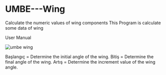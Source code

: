 # UMBE---Wing
Calculate the numeric values of wing components
This Program is calculate some data of wing

User Manual 



![umbe wing](https://github.com/enessbass/UMBE---Wing/assets/96183622/897e1b94-70dc-45ce-b0c6-004ba95efaf5)

Başlangıç = Determine the initial angle of the wing.
Bitiş = Determine the final angle of the wing.
Artış = Determine the increment value of the wing angle.
